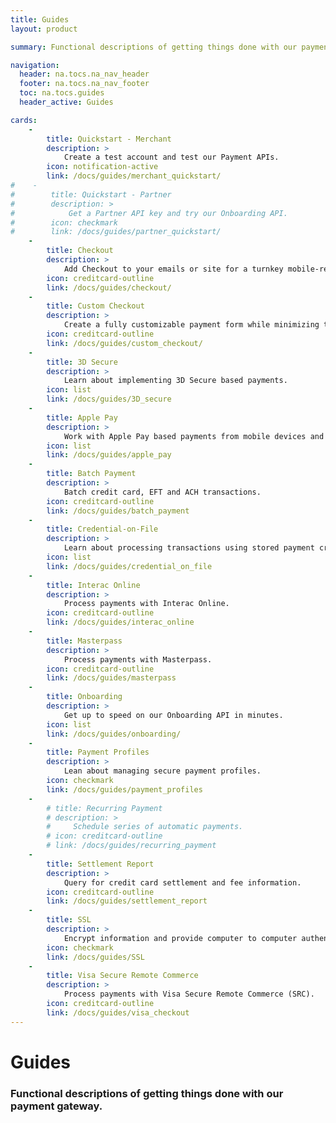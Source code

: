 ```yaml
---
title: Guides
layout: product

summary: Functional descriptions of getting things done with our payment gateway.

navigation:
  header: na.tocs.na_nav_header
  footer: na.tocs.na_nav_footer
  toc: na.tocs.guides
  header_active: Guides

cards:
    -
        title: Quickstart - Merchant
        description: >
            Create a test account and test our Payment APIs.
        icon: notification-active
        link: /docs/guides/merchant_quickstart/
#    -
#        title: Quickstart - Partner
#        description: >
#            Get a Partner API key and try our Onboarding API.
#        icon: checkmark
#        link: /docs/guides/partner_quickstart/
    -
        title: Checkout
        description: >
            Add Checkout to your emails or site for a turnkey mobile-ready payment flow.
        icon: creditcard-outline
        link: /docs/guides/checkout/
    -
        title: Custom Checkout
        description: >
            Create a fully customizable payment form while minimizing the scope of your PCI compliance.
        icon: creditcard-outline
        link: /docs/guides/custom_checkout/
    -
        title: 3D Secure
        description: >
            Learn about implementing 3D Secure based payments.
        icon: list
        link: /docs/guides/3D_secure
    -
        title: Apple Pay
        description: >
            Work with Apple Pay based payments from mobile devices and the Web.
        icon: list
        link: /docs/guides/apple_pay
    -
        title: Batch Payment
        description: >
            Batch credit card, EFT and ACH transactions.
        icon: creditcard-outline
        link: /docs/guides/batch_payment
    -
        title: Credential-on-File
        description: >
            Learn about processing transactions using stored payment credentials.
        icon: list
        link: /docs/guides/credential_on_file
    -
        title: Interac Online
        description: >
            Process payments with Interac Online.
        icon: creditcard-outline
        link: /docs/guides/interac_online
    -
        title: Masterpass
        description: >
            Process payments with Masterpass.
        icon: creditcard-outline
        link: /docs/guides/masterpass
    -
        title: Onboarding
        description: >
            Get up to speed on our Onboarding API in minutes.
        icon: list
        link: /docs/guides/onboarding/
    -
        title: Payment Profiles
        description: >
            Lean about managing secure payment profiles.
        icon: checkmark
        link: /docs/guides/payment_profiles
    -
        # title: Recurring Payment
        # description: >
        #     Schedule series of automatic payments.
        # icon: creditcard-outline
        # link: /docs/guides/recurring_payment
    -
        title: Settlement Report
        description: >
            Query for credit card settlement and fee information.
        icon: creditcard-outline
        link: /docs/guides/settlement_report
    -
        title: SSL
        description: >
            Encrypt information and provide computer to computer authentication.
        icon: checkmark
        link: /docs/guides/SSL
    -
        title: Visa Secure Remote Commerce
        description: >
            Process payments with Visa Secure Remote Commerce (SRC).
        icon: creditcard-outline
        link: /docs/guides/visa_checkout
---
```


# Guides

### Functional descriptions of getting things done with our payment gateway.
